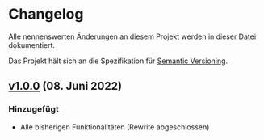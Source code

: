 # Changelog
Alle nennenswerten Änderungen an diesem Projekt werden in dieser Datei dokumentiert.

Das Projekt hält sich an die Spezifikation für [Semantic Versioning](https://semver.org/spec/v2.0.0.html).

## [v1.0.0](https://github.com/uelgum/logger/releases/tag/v1.0.0) (08. Juni 2022)
### Hinzugefügt
- Alle bisherigen Funktionalitäten (Rewrite abgeschlossen)